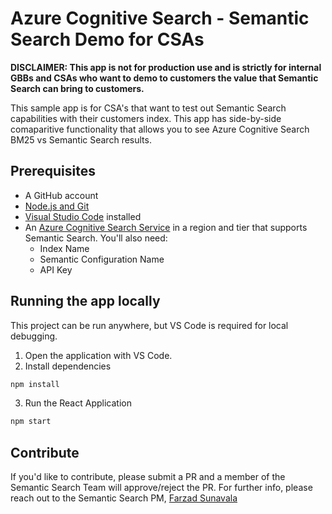 # Azure Cognitive Search - Semantic Search Demo for CSAs
**DISCLAIMER: This app is not for production use and is strictly for internal GBBs and CSAs who want to demo to customers the value that Semantic Search can bring to customers.**

This sample app is for CSA's that want to test out Semantic Search capabilities with their customers index. This app has side-by-side comaparitive functionality that allows you to see Azure Cognitive Search BM25 vs Semantic Search results.
## Prerequisites
- A GitHub account
- [Node.js and Git](https://nodejs.org/)
- [Visual Studio Code](https://code.visualstudio.com/?WT.mc_id=shopathome-github-jopapa) installed
- An [Azure Cognitive Search Service](https://ms.portal.azure.com/#view/Microsoft_Azure_Marketplace/GalleryItemDetailsBladeNopdl/product~/%7B%22displayName%22%3A%22Azure%20Cognitive%20Search%22%2C%22itemDisplayName%22%3A%22Azure%20Cognitive%20Search%22%2C%22id%22%3A%22Microsoft.Search%22%2C%22bigId%22%3A%22Microsoft.Search%22%2C%22offerId%22%3A%22Search%22%2C%22publisherId%22%3A%22Microsoft%22%2C%22publisherDisplayName%22%3A%22Microsoft%22%2C%22summary%22%3A%22AI-powered%20cloud%20search%20service%20for%20mobile%20and%20web%20app%20development%20(formerly%20Azure%20Search)%22%2C%22longSummary%22%3A%22AI-powered%20cloud%20search%20service%20for%20mobile%20and%20web%20app%20development%20(formerly%20Azure%20Search)%22%2C%22description%22%3A%22%3Cp%3EAI-powered%20cloud%20search%20service%20for%20mobile%20and%20web%20app%20development%3C%2Fp%3E%3Cp%3EAzure%20Cognitive%20Search%20(formerly%20Azure%20Search)%20is%20the%20only%20cloud%20search%20service%20with%20built-in%20artificial%20intelligence%20(AI)%20capabilities%20that%20enrich%20all%20types%20of%20information%20to%20easily%20identify%20and%20explore%20relevant%20content%20at%20scale.%20It%20uses%20the%20same%20integrated%20Microsoft%20natural%20language%20stack%20that%20Bing%20and%20Office%20have%20used%20for%20more%20than%20a%20decade%2C%20and%20prebuilt%20AI%20APIs%20across%20vision%2C%20language%2C%20and%20speech.%3C%2Fp%3E%3Cp%3EAzure%20Cognitive%20Search%20Features%3A%20%3Cul%3E%3Cli%3EFully%20managed%20search%20as%20a%20service%20to%20reduce%20complexity%20and%20scale%20easily%3C%2Fli%3E%3Cli%3EAuto-complete%2C%20geospatial%20search%2C%20filtering%2C%20and%20faceting%20capabilities%20for%20a%20rich%20user%20experience%3C%2Fli%3E%3Cli%3EBuilt-in%20AI%20capabilities%20including%20OCR%2C%20key%20phrase%20extraction%2C%20and%20named%20entity%20recognition%20to%20unlock%20insights%3C%2Fli%3E%3Cli%3EFlexible%20integration%20of%20custom%20models%2C%20classifiers%2C%20and%20rankers%20to%20fit%20your%20domain-specific%20needs%3C%2Fli%3E%3C%2Ful%3E%3C%2Fp%3E%22%2C%22isPrivate%22%3Afalse%2C%22hasPrivateOffer%22%3Afalse%2C%22isMacc%22%3Atrue%2C%22isPreview%22%3Afalse%2C%22isByol%22%3Afalse%2C%22isCSPEnabled%22%3Atrue%2C%22isCSPSelective%22%3Afalse%2C%22isThirdParty%22%3Afalse%2C%22isStopSell%22%3Afalse%2C%22isReseller%22%3Afalse%2C%22hasFreeTrials%22%3Afalse%2C%22marketingMaterial%22%3A%5B%5D%2C%22version%22%3A%221.0.16%22%2C%22metadata%22%3A%7B%22leadGeneration%22%3Anull%2C%22testDrive%22%3Anull%7D%2C%22categoryIds%22%3A%5B%22azure%22%2C%22data%22%2C%22dataInsight%22%2C%22dataService%22%2C%22mobileAddOn%22%2C%22webAddOn%22%5D%2C%22screenshotUris%22%3A%5B%5D%2C%22links%22%3A%5B%7B%22id%22%3A%220%22%2C%22displayName%22%3A%22Documentation%22%2C%22uri%22%3A%22https%3A%2F%2Fdocs.microsoft.com%2Fazure%2Fsearch%2F%22%7D%2C%7B%22id%22%3A%221%22%2C%22displayName%22%3A%22Service%20Overview%22%2C%22uri%22%3A%22https%3A%2F%2Fazure.microsoft.com%2Fservices%2Fsearch%2F%20%22%7D%2C%7B%22id%22%3A%222%22%2C%22displayName%22%3A%22Pricing%20Details%22%2C%22uri%22%3A%22https%3A%2F%2Fazure.microsoft.com%2Fpricing%2Fdetails%2Fsearch%2F%22%7D%2C%7B%22id%22%3A%223%22%2C%22displayName%22%3A%22Stack%20Overflow%22%2C%22uri%22%3A%22https%3A%2F%2Fstackoverflow.com%2Fquestions%2Ftagged%2Fazure-search%22%7D%5D%2C%22filters%22%3A%5B%5D%2C%22plans%22%3A%5B%7B%22id%22%3A%22Search%22%2C%22displayName%22%3A%22Azure%20Cognitive%20Search%22%2C%22summary%22%3A%22AI-powered%20cloud%20search%20service%20for%20mobile%20and%20web%20app%20development%20(formerly%20Azure%20Search)%22%2C%22description%22%3A%22%3Cp%3EAI-powered%20cloud%20search%20service%20for%20mobile%20and%20web%20app%20development%3C%2Fp%3E%3Cp%3EAzure%20Cognitive%20Search%20(formerly%20Azure%20Search)%20is%20the%20only%20cloud%20search%20service%20with%20built-in%20artificial%20intelligence%20(AI)%20capabilities%20that%20enrich%20all%20types%20of%20information%20to%20easily%20identify%20and%20explore%20relevant%20content%20at%20scale.%20It%20uses%20the%20same%20integrated%20Microsoft%20natural%20language%20stack%20that%20Bing%20and%20Office%20have%20used%20for%20more%20than%20a%20decade%2C%20and%20prebuilt%20AI%20APIs%20across%20vision%2C%20language%2C%20and%20speech.%3C%2Fp%3E%3Cp%3EAzure%20Cognitive%20Search%20Features%3A%20%3Cul%3E%3Cli%3EFully%20managed%20search%20as%20a%20service%20to%20reduce%20complexity%20and%20scale%20easily%3C%2Fli%3E%3Cli%3EAuto-complete%2C%20geospatial%20search%2C%20filtering%2C%20and%20faceting%20capabilities%20for%20a%20rich%20user%20experience%3C%2Fli%3E%3Cli%3EBuilt-in%20AI%20capabilities%20including%20OCR%2C%20key%20phrase%20extraction%2C%20and%20named%20entity%20recognition%20to%20unlock%20insights%3C%2Fli%3E%3Cli%3EFlexible%20integration%20of%20custom%20models%2C%20classifiers%2C%20and%20rankers%20to%20fit%20your%20domain-specific%20needs%3C%2Fli%3E%3C%2Ful%3E%3C%2Fp%3E%22%2C%22restrictedAudience%22%3A%7B%7D%2C%22skuId%22%3A%22Search%22%2C%22planId%22%3A%22Search%22%2C%22legacyPlanId%22%3A%22Microsoft.Search%22%2C%22keywords%22%3A%5B%5D%2C%22type%22%3A%22None%22%2C%22leadGeneration%22%3Anull%2C%22testDrive%22%3Anull%2C%22categoryIds%22%3A%5B%22azure%22%2C%22data%22%2C%22dataInsight%22%2C%22dataService%22%2C%22mobileAddOn%22%2C%22webAddOn%22%5D%2C%22conversionPaths%22%3A%5B%5D%2C%22metadata%22%3A%7B%7D%2C%22uiDefinitionUri%22%3A%22https%3A%2F%2Fcatalogartifact.azureedge.net%2Fpublicartifacts%2FMicrosoft.Search-1.0.16%2FUIDefinition.json%22%2C%22artifacts%22%3A%5B%7B%22name%22%3A%22searchServiceDefaultTemplate%22%2C%22uri%22%3A%22https%3A%2F%2Fcatalogartifact.azureedge.net%2Fpublicartifacts%2FMicrosoft.Search-1.0.16%2FsearchServiceDefaultTemplate.json%22%2C%22type%22%3A%22Template%22%7D%5D%2C%22version%22%3A%221.0.16%22%2C%22itemName%22%3A%22Search%22%2C%22isPrivate%22%3Afalse%2C%22isHidden%22%3Afalse%2C%22hasFreeTrials%22%3Afalse%2C%22isByol%22%3Afalse%2C%22isFree%22%3Afalse%2C%22isPayg%22%3Afalse%2C%22isStopSell%22%3Afalse%2C%22cspState%22%3A%22OptIn%22%2C%22isQuantifiable%22%3Afalse%2C%22vmSecuritytype%22%3A%22None%22%2C%22purchaseDurationDiscounts%22%3A%5B%5D%2C%22upns%22%3A%5B%5D%2C%22hasRI%22%3Afalse%2C%22stackType%22%3A%22ARM%22%7D%5D%2C%22selectedPlanId%22%3A%22Search%22%2C%22iconFileUris%22%3A%7B%22small%22%3A%22https%3A%2F%2Fcatalogartifact.azureedge.net%2Fpublicartifacts%2FMicrosoft.Search-1.0.16%2FSmall.png%22%2C%22medium%22%3A%22https%3A%2F%2Fcatalogartifact.azureedge.net%2Fpublicartifacts%2FMicrosoft.Search-1.0.16%2FMedium.png%22%2C%22large%22%3A%22https%3A%2F%2Fcatalogartifact.azureedge.net%2Fpublicartifacts%2FMicrosoft.Search-1.0.16%2FLarge.png%22%2C%22wide%22%3A%22https%3A%2F%2Fcatalogartifact.azureedge.net%2Fpublicartifacts%2FMicrosoft.Search-1.0.16%2FWide.png%22%7D%2C%22itemType%22%3A%22Single%22%2C%22hasNoProducts%22%3Atrue%2C%22hasNoPlans%22%3Afalse%2C%22privateBadgeText%22%3Anull%2C%22createBladeType%22%3A1%2C%22offerType%22%3A%22None%22%2C%22useEnterpriseContract%22%3Afalse%2C%22hasStandardContractAmendments%22%3Afalse%2C%22standardContractAmendmentsRevisionId%22%3A%2200000000-0000-0000-0000-000000000000%22%2C%22supportUri%22%3Anull%2C%22galleryItemAccess%22%3A0%2C%22privateSubscriptions%22%3A%5B%5D%2C%22isTenantPrivate%22%3Afalse%2C%22hasRIPlans%22%3Afalse%7D/id/Search/resourceGroupId//resourceGroupLocation//dontDiscardJourney~/false) in a region and tier that supports Semantic Search. You'll also need:
  - Index Name
  - Semantic Configuration Name
  - API Key
## Running the app locally
This project can be run anywhere, but VS Code is required for local debugging.
1.	Open the application with VS Code.
2.	Install dependencies 
   ```bash
   npm install
   ```
3.	Run the React Application
   ```bash
   npm start
   ```

## Contribute
If you'd like to contribute, please submit a PR and a member of the Semantic Search Team will approve/reject the PR. For further info, please reach out to the Semantic Search PM, [Farzad Sunavala](fsunavala@microsoft.com)
